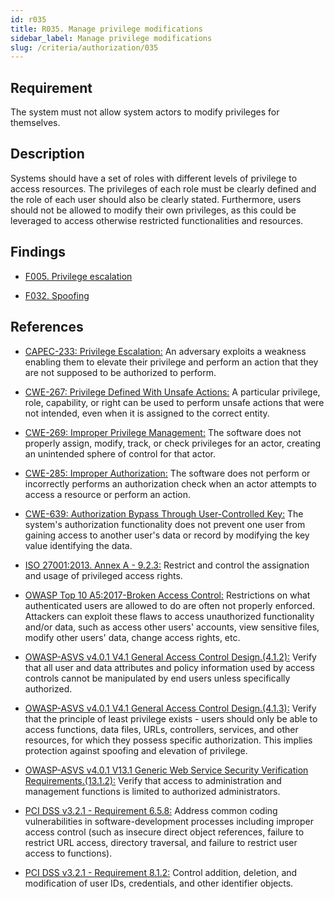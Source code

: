 ```yaml
---
id: r035
title: R035. Manage privilege modifications
sidebar_label: Manage privilege modifications
slug: /criteria/authorization/035
---
```


## Requirement

The system must not allow system actors to modify privileges for themselves.

## Description

Systems should have a set of roles with different levels
of privilege to access resources.
The privileges of each role must be clearly defined and the role of each user
should also be clearly stated.
Furthermore, users should not be allowed to modify their own privileges,
as this could be leveraged to access otherwise restricted functionalities and
resources.

## Findings

- [F005. Privilege escalation](https://fluidattacks.com/products/rules/findings/005/)

- [F032. Spoofing](https://fluidattacks.com/products/rules/findings/032/)

## References

- [CAPEC-233: Privilege Escalation:](http://capec.mitre.org/data/definitions/233.html)
An adversary exploits a weakness enabling them to elevate their privilege and
perform an action that they are not supposed to be authorized to perform.

- [CWE-267: Privilege Defined With Unsafe Actions:](https://cwe.mitre.org/data/definitions/267.html)
A particular privilege, role, capability, or right can be used to perform
unsafe actions that were not intended,
even when it is assigned to the correct entity.

- [CWE-269: Improper Privilege Management:](https://cwe.mitre.org/data/definitions/269.html)
The software does not properly assign, modify, track, or check privileges for
an actor,
creating an unintended sphere of control for that actor.

- [CWE-285: Improper Authorization:](https://cwe.mitre.org/data/definitions/285.html)
The software does not perform or incorrectly performs an authorization check
when an actor attempts to access a resource or perform an action.

- [CWE-639: Authorization Bypass Through User-Controlled Key:](https://cwe.mitre.org/data/definitions/639.html)
The system's authorization functionality does not prevent one user from gaining
access to another user's data or record by modifying the key value identifying
the data.

- [ISO 27001:2013. Annex A - 9.2.3:](https://www.iso.org/obp/ui/#iso:std:54534:en)
Restrict and control the assignation and usage of privileged access rights.

- [OWASP Top 10 A5:2017-Broken Access Control:](https://owasp.org/www-project-top-ten/OWASP_Top_Ten_2017/Top_10-2017_A5-Broken_Access_Control)
Restrictions on what authenticated users are allowed to do are often not
properly enforced.
Attackers can exploit these flaws to access unauthorized functionality and/or
data, such as access other users' accounts, view sensitive files,
modify other users' data, change access rights, etc.

- [OWASP-ASVS v4.0.1 V4.1 General Access Control Design.(4.1.2):](https://owasp.org/www-project-application-security-verification-standard/)
Verify that all user and data attributes and policy information used by access
controls cannot be manipulated by end users unless specifically authorized.

- [OWASP-ASVS v4.0.1 V4.1 General Access Control Design.(4.1.3):](https://owasp.org/www-project-application-security-verification-standard/)
Verify that the principle of least privilege exists - users should only be able
to access functions, data files, URLs, controllers, services, and other
resources, for which they possess specific authorization.
This implies protection against spoofing and elevation of privilege.

- [OWASP-ASVS v4.0.1 V13.1 Generic Web Service Security Verification Requirements.(13.1.2):](https://owasp.org/www-project-application-security-verification-standard/)
Verify that access to administration and management functions is limited to
authorized administrators.

- [PCI DSS v3.2.1 - Requirement 6.5.8:](https://www.pcisecuritystandards.org/documents/PCI_DSS_v3-2-1.pdf)
Address common coding vulnerabilities in software-development processes
including improper access control
(such as insecure direct object references, failure to restrict URL access,
directory traversal, and failure to restrict user access to functions).

- [PCI DSS v3.2.1 - Requirement 8.1.2:](https://www.pcisecuritystandards.org/documents/PCI_DSS_v3-2-1.pdf)
Control addition, deletion, and modification of user IDs, credentials,
and other identifier objects.
